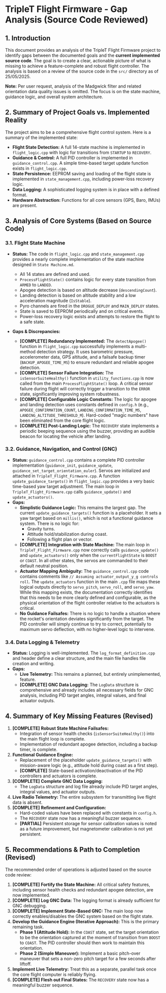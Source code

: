 # TripleT Flight Firmware - Gap Analysis (Source Code Reviewed)

## 1. Introduction

This document provides an analysis of the TripleT Flight Firmware project to identify gaps between the documented goals and the **current implemented source code**. The goal is to create a clear, actionable picture of what is missing to achieve a feature-complete and robust flight controller. The analysis is based on a review of the source code in the `src/` directory as of 25/05/2025.

**Note:** Per user request, analysis of the Madgwick filter and related orientation data quality issues is omitted. The focus is on the state machine, guidance logic, and overall system architecture.

## 2. Summary of Project Goals vs. Implemented Reality

The project aims to be a comprehensive flight control system. Here is a summary of the implemented state:
- **Flight State Detection:** A full 14-state machine is implemented in `flight_logic.cpp` with logic for transitions from `STARTUP` to `RECOVERY`.
- **Guidance & Control:** A full PID controller is implemented in `guidance_control.cpp`. A simple time-based target update function exists in `flight_logic.cpp`.
- **State Persistence:** EEPROM saving and loading of the flight state is implemented in `state_management.cpp`, including power-loss recovery logic.
- **Data Logging:** A sophisticated logging system is in place with a defined format.
- **Hardware Abstraction:** Functions for all core sensors (GPS, Baro, IMUs) are present.

## 3. Analysis of Core Systems (Based on Source Code)

### 3.1. Flight State Machine

- **Status:** The code in `flight_logic.cpp` and `state_management.cpp` provides a nearly complete implementation of the state machine designed in `State Machine.md`.
    - All 14 states are defined and used.
    - `ProcessFlightState()` contains logic for every state transition from `ARMED` to `LANDED`.
    - Apogee detection is based on altitude decrease (`descendingCount`).
    - Landing detection is based on altitude stability and a low acceleration magnitude (`IsStable`).
    - Pyro channels are fired in the `DROGUE_DEPLOY` and `MAIN_DEPLOY` states.
    - State is saved to EEPROM periodically and on critical events.
    - Power-loss recovery logic exists and attempts to restore the flight to a safe state.

- **Gaps & Discrepancies:**
    - **[COMPLETE] Redundancy Implemented:** The `detectApogee()` function in `flight_logic.cpp` successfully implements a multi-method detection strategy. It uses barometric pressure, accelerometer data, GPS altitude, and a failsafe backup timer (`BACKUP_APOGEE_TIME_MS`) to ensure redundant and reliable apogee detection.
    - **[COMPLETE] Sensor Failure Integration:** The `isSensorSuiteHealthy()` function in `utility_functions.cpp` is now called from the main `ProcessFlightState()` loop. A critical sensor failure during flight will correctly trigger a transition to the `ERROR` state, significantly improving system robustness.
    - **[COMPLETE] Configurable Logic Constants:** The logic for apogee and landing detection uses constants defined in `config.h` (e.g., `APOGEE_CONFIRMATION_COUNT`, `LANDING_CONFIRMATION_TIME_MS`, `LANDING_ALTITUDE_THRESHOLD_M`). Hard-coded "magic numbers" have been eliminated from the core flight logic.
    - **[COMPLETE] Post-Landing Logic:** The `RECOVERY` state implements a periodic beeping sequence using the buzzer, providing an audible beacon for locating the vehicle after landing.

### 3.2. Guidance, Navigation, and Control (GNC)

- **Status:** `guidance_control.cpp` contains a complete PID controller implementation (`guidance_init`, `guidance_update`, `guidance_set_target_orientation_euler`). Servos are initialized and attached in `TripleT_Flight_Firmware.cpp`. A function `update_guidance_targets()` in `flight_logic.cpp` provides a very basic time-based yaw target adjustment. The main loop in `TripleT_Flight_Firmware.cpp` calls `guidance_update()` and `update_actuators()`.
- **Gaps:**
    - **Simplistic Guidance Logic:** This remains the largest gap. The current `update_guidance_targets()` function is a placeholder. It sets a yaw target based on `millis()`, which is not a functional guidance system. There is no logic for:
        - Gravity turns.
        - Attitude hold/stabilization during coast.
        - Following a flight plan or vector.
    - **[COMPLETE] Integration with State Machine:** The main loop in `TripleT_Flight_Firmware.cpp` now correctly calls `guidance_update()` and `update_actuators()` only when the `currentFlightState` is `BOOST` or `COAST`. In all other states, the servos are commanded to their default neutral position.
    - **Actuator Mapping Ambiguity:** The `guidance_control.cpp` code contains comments like `// Assuming actuator_output_y_g controls roll`. The `update_actuators` function in the main `.cpp` file maps these logical outputs directly to `servo_pitch`, `servo_roll`, and `servo_yaw`. While this mapping exists, the documentation correctly identifies that this needs to be more clearly defined and configurable, as the physical orientation of the flight controller relative to the actuators is critical.
    - **No Guidance Failsafes:** There is no logic to handle a situation where the rocket's orientation deviates significantly from the target. The PID controller will simply continue to try to correct, potentially to maximum servo deflection, with no higher-level logic to intervene.

### 3.4. Data Logging & Telemetry

- **Status:** Logging is well-implemented. The `log_format_definition.cpp` and header define a clear structure, and the main file handles file creation and writing.
- **Gaps:**
    - **Live Telemetry:** This remains a planned, but entirely unimplemented, feature.
    - **[COMPLETE] GNC Data Logging:** The `LogData` structure is comprehensive and already includes all necessary fields for GNC analysis, including PID target angles, integral values, and final actuator outputs.

## 4. Summary of Key Missing Features (Revised)

1.  **[COMPLETE] Robust State Machine Failsafes:**
    - Integration of sensor health checks (`isSensorSuiteHealthy()`) into the main flight loop is complete.
    - Implementation of redundant apogee detection, including a backup timer, is complete.
2.  **Functional Guidance Engine:**
    - Replacement of the placeholder `update_guidance_targets()` with mission-aware logic (e.g., attitude hold during coast as a first step).
    - **[COMPLETE]** State-based activation/deactivation of the PID controllers and actuators is complete.
3.  **[COMPLETE] Complete GNC Data Logging:**
    - The `LogData` structure and log file already include PID target angles, integral values, and actuator outputs.
4.  **Live Radio Telemetry:** The entire subsystem for transmitting live flight data is absent.
5.  **[COMPLETE] Refinement and Configuration:**
    - Hard-coded values have been replaced with constants in `config.h`.
    - The `RECOVERY` state now has a meaningful buzzer sequence.
    - **[PARTIAL]** Persistent storage for sensor calibration values is noted as a future improvement, but magnetometer calibration is not yet persistent.

## 5. Recommendations & Path to Completion (Revised)

The recommended order of operations is adjusted based on the source code review:

1.  **[COMPLETE] Fortify the State Machine:** All critical safety features, including sensor health checks and redundant apogee detection, are now implemented.
2.  **[COMPLETE] Log GNC Data:** The logging format is already sufficient for GNC debugging.
3.  **[COMPLETE] Implement State-Based GNC:** The main loop now correctly enables/disables the GNC system based on the flight state.
4.  **Develop the Guidance Engine (Iterative Approach):** This is the primary remaining task.
    - **Phase 1 (Attitude Hold):** In the `COAST` state, set the target orientation to be the orientation captured at the moment of transition from `BOOST` to `COAST`. The PID controller should then work to maintain this orientation.
    - **Phase 2 (Simple Maneuver):** Implement a basic pitch-over maneuver that sets a non-zero pitch target for a few seconds after liftoff.
5.  **Implement Live Telemetry:** Treat this as a separate, parallel task once the core flight computer is reliably flying.
6.  **[COMPLETE] Flesh out Final States:** The `RECOVERY` state now has a meaningful buzzer sequence. 